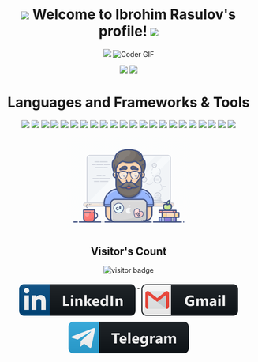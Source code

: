 <abc>
    <h1 align="center">
	<img src="https://media.giphy.com/media/26Fxy3Iz1ari8oytO/giphy.gif" width="70">
      Welcome to Ibrohim Rasulov's profile!
      	<img src="https://media.giphy.com/media/mGcNjsfWAjY5AEZNw6/giphy.gif" width="70">
    </h1>
    <p  align="center">
      <img src="https://readme-typing-svg.herokuapp.com/?lines=I'm%20Full%20Stack%20Web%20Developer;Self-taught%20UI%2FUX%20Designer;Always%20learning%20new%20things&font=Fira%20Code&center=true&width=540&height=50&color=6948fb&vCenter=true&size=25">
      <img src="https://media.giphy.com/media/SWoSkN6DxTszqIKEqv/giphy.gif" alt="Coder GIF" width="500">
    </p>
</abc>

<p align="center">
	<img width=48%" src="https://github-readme-stats.vercel.app/api?username=IbrohimRasulov&hide_border=true&&show_icons=true&include_all_commits=true&count_private=true&line_height=20&text_color=000&icon_color=000&bg_color=0,ea6161,ffc64d,fffc4d,52fa5a&theme=graywhite">
	<img width="40%" src="http://github-readme-streak-stats.herokuapp.com?user=IbrohimRasulov&theme=soft-green&date_format=M%20j%5B%2C%20Y%5D">
</p>

<!-- For more icons please follow https://github.com/MikeCodesDotNET/ColoredBadges -->

<h1 align="center">Languages and Frameworks & Tools</h1>
<p align="center">
<img src="https://img.shields.io/badge/HTML5-E34F26.svg?style=for-the-badge&logo=HTML5&logoColor=white">
<img src="https://img.shields.io/badge/CSS3-1572B6.svg?style=for-the-badge&logo=CSS3&logoColor=white">
<img src="https://img.shields.io/badge/Bootstrap-7952B3.svg?style=for-the-badge&logo=Bootstrap&logoColor=white">
<img src="https://img.shields.io/badge/MaterialUI-0081CB.svg?style=for-the-badge&logo=Material-UI&logoColor=white">
<img src="https://img.shields.io/badge/Sass-CC6699.svg?style=for-the-badge&logo=Sass&logoColor=white">
<img src="https://img.shields.io/badge/Tailwind CSS-38B2AC.svg?style=for-the-badge&logo=Tailwind-CSS&logoColor=white">
<img src="https://img.shields.io/badge/JavaScript-F7DF1E.svg?style=for-the-badge&logo=JavaScript&logoColor=black">
<img src="https://img.shields.io/badge/Webpack-8DD6F9.svg?style=for-the-badge&logo=Webpack&logoColor=black">
<img src="https://img.shields.io/badge/Jest-C21325.svg?style=for-the-badge&logo=Jest&logoColor=white">
<img src="https://img.shields.io/badge/JSON-000000.svg?style=for-the-badge&logo=JSON&logoColor=white">
<img src="https://img.shields.io/badge/Babel-F9DC3E.svg?style=for-the-badge&logo=Babel&logoColor=black">
<img src="https://img.shields.io/badge/TypeScript-3178C6.svg?style=for-the-badge&logo=TypeScript&logoColor=white">
<img src="https://img.shields.io/badge/React-61DAFB.svg?style=for-the-badge&logo=React&logoColor=black">
<img src="https://img.shields.io/badge/Redux-764ABC.svg?style=for-the-badge&logo=Redux&logoColor=white">
<img src="https://img.shields.io/badge/Git-F05032.svg?style=for-the-badge&logo=Git&logoColor=white">
<img src="https://img.shields.io/badge/GitHub Actions-2088FF.svg?style=for-the-badge&logo=GitHub-Actions&logoColor=white">
<img src="https://img.shields.io/badge/Markdown-000000.svg?style=for-the-badge&logo=Markdown&logoColor=white">
<img src="https://img.shields.io/badge/Adobe Photoshop-31A8FF.svg?style=for-the-badge&logo=Adobe-Photoshop&logoColor=white">
<img src="https://img.shields.io/badge/Figma-F24E1E.svg?style=for-the-badge&logo=Figma&logoColor=white">
<img src="https://img.shields.io/badge/PostgreSQL-4169E1.svg?style=for-the-badge&logo=PostgreSQL&logoColor=white">
<img src="https://img.shields.io/badge/Ruby-CC342D.svg?style=for-the-badge&logo=Ruby&logoColor=white">
<img src="https://img.shields.io/badge/Ruby on Rails-CC0000.svg?style=for-the-badge&logo=Ruby-on-Rails&logoColor=white">

</p>

<!-- For more icons please follow https://github.com/MikeCodesDotNET/ColoredBadges -->

<p  align="center">
      <img src="https://raw.githubusercontent.com/Elanza-48/Elanza-48/41a4790484e268102dfdab2b7c59d440d3ffafab/resources/img/geek.gif" alt="Coder GIF" width="250">
    </p>

<h2 align="center">Visitor's Count</h2>
<p align="center"><img src="https://profile-counter.glitch.me/IbrohimRasulov/count.svg" alt="visitor badge"/></p>

<p align="center">
  <a  href="https://www.linkedin.com/in/ibrohim-rasulov-a88352209/" target="_blank">
  <img  src="svg/social/linkedin.svg"  alt="linkedin"  style="vertical-align:top; margin:6px 4px">
  </a>

  <a  href="mailto:ibrohim05062000@gmail.com" target="_blank" rel="noopener noreferrer">
  <img  src="svg/social/gmail.svg"  alt="gmail"  style="vertical-align:top; margin:6px 4px">
  </a>

  <a  href="https://t.me/+998930090506">
  <img  src="svg/social/telegram.svg"  alt="telegram"  style="vertical-align:top; margin:6px 4px">
  </a>
</p>
